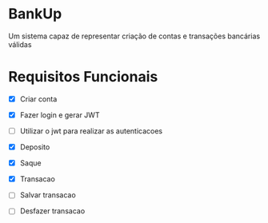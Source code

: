 # BankUp

Um sistema capaz de representar criação de contas e transações bancárias válidas

# Requisitos Funcionais

- [x] Criar conta
- [x] Fazer login e gerar JWT
- [ ] Utilizar o jwt para realizar as autenticacoes
- [x] Deposito
- [x] Saque
- [x] Transacao
- [ ] Salvar transacao
- [ ] Desfazer transacao


